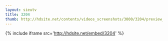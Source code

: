 ```yaml
---
layout: sieutv
title: 3204
thumb: http://hdsite.net/contents/videos_screenshots/3000/3204/preview_360p.mp4.jpg
---
```

{% include iframe src='http://hdsite.net/embed/3204' %}
 
